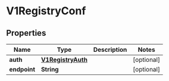 # V1RegistryConf

## Properties
Name | Type | Description | Notes
------------ | ------------- | ------------- | -------------
**auth** | [**V1RegistryAuth**](V1RegistryAuth.md) |  |  [optional]
**endpoint** | **String** |  |  [optional]
